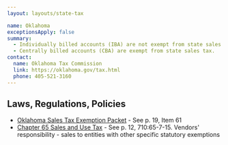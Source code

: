 ```yaml
---
layout: layouts/state-tax

name: Oklahoma
exceptionsApply: false
summary:
  - Individually billed accounts (IBA) are not exempt from state sales tax.
  - Centrally billed accounts (CBA) are exempt from state sales tax.
contact:
  name: Oklahoma Tax Commission
  link: https://oklahoma.gov/tax.html
  phone: 405-521-3160
---
```


## Laws, Regulations, Policies

* [Oklahoma Sales Tax Exemption Packet](https://oklahoma.gov/content/dam/ok/en/tax/documents/forms/businesses/general/Packet-E.pdf) - See p. 19, Item 61
* [Chapter 65 Sales and Use Tax](https://oklahoma.gov/content/dam/ok/en/tax/documents/resources/rules-and-policies/agency-rules/proposed-rules/710-Chapter-65.pdf) - See p. 12, 710:65-7-15. Vendors' responsibility - sales to entities with other specific statutory exemptions
